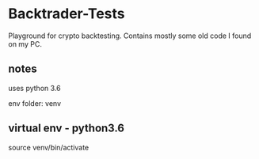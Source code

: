 # Backtrader-Tests

Playground for crypto backtesting. Contains mostly some old code I found on my PC.


## notes

uses python 3.6

env folder: venv

## virtual env - python3.6

source venv/bin/activate
